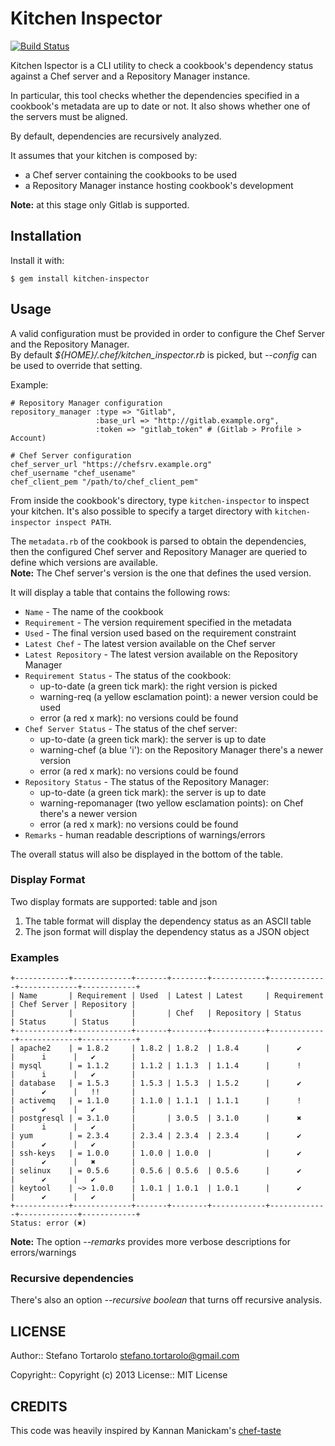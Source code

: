 # Kitchen Inspector
[![Build Status](https://travis-ci.org/astratto/kitchen-inspector.png?branch=master)](https://travis-ci.org/astratto/kitchen-inspector)

Kitchen Ispector is a CLI utility to check a cookbook's dependency status against a Chef server and a Repository Manager instance.

In particular, this tool checks whether the dependencies specified in a cookbook's metadata are up to date or not.
It also shows whether one of the servers must be aligned.

By default, dependencies are recursively analyzed.

It assumes that your kitchen is composed by:

* a Chef server containing the cookbooks to be used
* a Repository Manager instance hosting cookbook's development

**Note:** at this stage only Gitlab is supported.


## Installation

Install it with:

    $ gem install kitchen-inspector

## Usage

A valid configuration must be provided in order to configure the Chef Server and the Repository Manager.  
By default *${HOME}/.chef/kitchen_inspector.rb* is picked, but _--config_ can be used to override that setting.

Example:

    # Repository Manager configuration
    repository_manager :type => "Gitlab",
                       :base_url => "http://gitlab.example.org",
                       :token => "gitlab_token" # (Gitlab > Profile > Account)

    # Chef Server configuration
    chef_server_url "https://chefsrv.example.org"
    chef_username "chef_usename"
    chef_client_pem "/path/to/chef_client_pem"

From inside the cookbook's directory, type `kitchen-inspector` to inspect your kitchen.
It's also possible to specify a target directory with `kitchen-inspector inspect PATH`.

The `metadata.rb` of the cookbook is parsed to obtain the dependencies, then the configured Chef server and Repository Manager are queried to define which versions are available.  
**Note:** The Chef server's version is the one that defines the used version.

It will display a table that contains the following rows:

* `Name` - The name of the cookbook
* `Requirement` - The version requirement specified in the metadata
* `Used` - The final version used based on the requirement constraint
* `Latest Chef` - The latest version available on the Chef server
* `Latest Repository` - The latest version available on the Repository Manager
* `Requirement Status` - The status of the cookbook:
    * up-to-date (a green tick mark): the right version is picked
    * warning-req (a yellow esclamation point): a newer version could be used
    * error (a red x mark): no versions could be found
* `Chef Server Status` - The status of the chef server:
    * up-to-date (a green tick mark): the server is up to date
    * warning-chef (a blue 'i'): on the Repository Manager there's a newer version
    * error (a red x mark): no versions could be found
* `Repository Status` - The status of the Repository Manager:
    * up-to-date (a green tick mark): the server is up to date
    * warning-repomanager (two yellow esclamation points): on Chef there's a newer version
    * error (a red x mark): no versions could be found
* `Remarks` - human readable descriptions of warnings/errors

The overall status will also be displayed in the bottom of the table.

### Display Format

Two display formats are supported: table and json

1. The table format will display the dependency status as an ASCII table
2. The json format will display the dependency status as a JSON object

### Examples

    +------------+-------------+-------+--------+------------+-------------+-------------+------------+
    | Name       | Requirement | Used  | Latest | Latest     | Requirement | Chef Server | Repository |
    |            |             |       | Chef   | Repository | Status      | Status      | Status     |
    +------------+-------------+-------+--------+------------+-------------+-------------+------------+
    | apache2    | = 1.8.2     | 1.8.2 | 1.8.2  | 1.8.4      |      ✔      |      i      |   ✔        |
    | mysql      | = 1.1.2     | 1.1.2 | 1.1.3  | 1.1.4      |      !      |      i      |   ✔        |
    | database   | = 1.5.3     | 1.5.3 | 1.5.3  | 1.5.2      |      ✔      |      ✔      |   !!       |
    | activemq   | = 1.1.0     | 1.1.0 | 1.1.1  | 1.1.1      |      !      |      ✔      |   ✔        |
    | postgresql | = 3.1.0     |       | 3.0.5  | 3.1.0      |      ✖      |      i      |   ✔        |
    | yum        | = 2.3.4     | 2.3.4 | 2.3.4  | 2.3.4      |      ✔      |      ✔      |   ✔        |
    | ssh-keys   | = 1.0.0     | 1.0.0 | 1.0.0  |            |      ✔      |      ✔      |   ✖        |
    | selinux    | = 0.5.6     | 0.5.6 | 0.5.6  | 0.5.6      |      ✔      |      ✔      |   ✔        |
    | keytool    | ~> 1.0.0    | 1.0.1 | 1.0.1  | 1.0.1      |      ✔      |      ✔      |   ✔        |
    +------------+-------------+-------+--------+------------+-------------+-------------+------------+
    Status: error (✖)

**Note:** The option *--remarks* provides more verbose descriptions for errors/warnings

### Recursive dependencies

There's also an option _--recursive boolean_ that turns off recursive analysis.


## LICENSE

Author:: Stefano Tortarolo <stefano.tortarolo@gmail.com>

Copyright:: Copyright (c) 2013
License:: MIT License

## CREDITS
This code was heavily inspired by Kannan Manickam's [chef-taste](https://github.com/arangamani/chef-taste)
